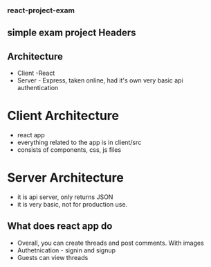 ### react-project-exam
 simple exam project
Headers
-------
## Architecture 
- Client -React
- Server - Express, taken online, had it's own very basic api authentication

# Client Architecture
- react app
- everything related to the app is in client/src
- consists of components, css, js files

# Server Architecture
- it is api server, only returns JSON
- it is very basic, not for production use.

## What does react app do

- Overall, you can create threads and post comments. With images
- Authetnication - signin and signup
- Guests can view threads

